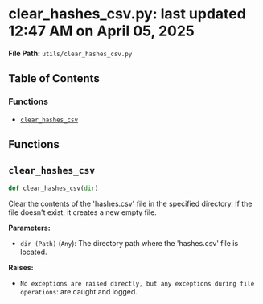 # clear_hashes_csv.py: last updated 12:47 AM on April 05, 2025

**File Path:** `utils/clear_hashes_csv.py`

## Table of Contents

### Functions

- [`clear_hashes_csv`](#clear_hashes_csv)

## Functions

## `clear_hashes_csv`

```python
def clear_hashes_csv(dir)
```

Clear the contents of the 'hashes.csv' file in the specified directory.
If the file doesn't exist, it creates a new empty file.

**Parameters:**

- `dir (Path)` (`Any`): The directory path where the 'hashes.csv' file is located.

**Raises:**

- `No exceptions are raised directly, but any exceptions during file operations`: are caught and logged.
